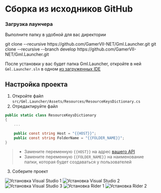 # Сборка из иcходников GitHub

### Загрузка лаунчера

Выполните папку в удобной для вас директории

<tabs>
    <tab title="Стабильная версия">
      <code-block lang="bash">
        git clone --recursive https://github.com/GamerVII-NET/Gml.Launcher.git
      </code-block>
    </tab>
    <tab title="Последняя актуальная">
      <code-block lang="bash">
            git clone --recursive --branch develop https://github.com/GamerVII-NET/Gml.Launcher.git
      </code-block>
    </tab>
</tabs>

После установки у вас будет папка Gml.Launcher, откройте в ней `Gml.Launcher.sln` в
одном [из загруженных IDE](Installation.md)

## Настройка проекта

1. Откройте файл `src/Gml.Launcher/Assets/Resources/ResourceKeysDictionary.cs`
2. Отредактируйте файл

```C#
public static class ResourceKeysDictionary
{
    ...
    
    public const string Host = "{{HOST}}";
    public const string FolderName = "{{FOLDER_NAME}}";
}
```

> - Замените переменную `{{HOST}}` на адрес [вашего API](server-install-from-source.md)
> - Замените переменную `{{FOLDER_NAME}}` на наименование папки, которая будет создаваться у пользователей

3. Соберите проект

<tabs>
    <tab title="Visual studio">
        <img src="publish-visual-studio-1.png" alt="Установка Visual Studio 1" />
        <img src="publish-visual-studio-2.png" alt="Установка Visual Studio 2" />
        <img src="publish-visual-studio-3.png" alt="Установка Visual Studio 3" />
    </tab>
    <tab title="JetBrains Rider">
        <img src="publish-rider-1.png" alt="Установка Rider 1" />
        <img src="publish-rider-2.png" alt="Установка Rider 2" />
    </tab>
</tabs>